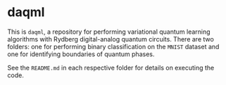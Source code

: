 # daqml
This is `daqml`, a repository for performing variational quantum learning algorithms with Rydberg digital-analog quantum circuits. There are two folders: one for performing binary classification on the `MNIST` dataset and one for identifying boundaries of quantum phases.

See the `README.md` in each respective folder for details on executing the code.
